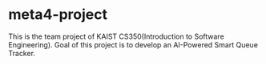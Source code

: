 # meta4-project
This is the team project of KAIST CS350(Introduction to Software Engineering). Goal of this project is to develop an AI-Powered Smart Queue Tracker.
